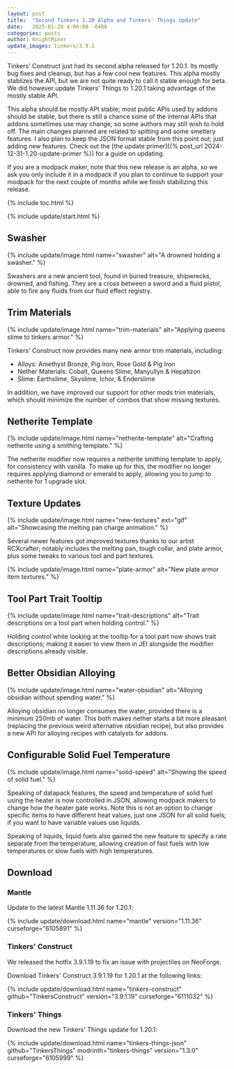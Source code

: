 ```yaml
---
layout: post
title:  "Second Tinkers 1.20 Alpha and Tinkers' Things Update"
date:   2025-01-20 4:00:00 -0400
categories: posts
author: KnightMiner
update_images: tinkers/3.9.1
---
```

Tinkers' Construct just had its second alpha released for 1.20.1. Its mostly bug fixes and cleanup, but has a few cool new features.
This alpha mostly stablizes the API, but we are not quite ready to call it stable enough for beta. We did however update Tinkers' Things to 1.20.1 taking advantage of the mostly stable API.

This alpha should be mostly API stable; most public APIs used by addons should be stable, but there is still a chance some of the internal APIs that addons sometimes use may change, so some authors may still wish to hold off. The main changes planned are related to spitting and some smeltery features. I also plan to keep the JSON format stable from this point out; just adding new features. Check out the [the update primer]({% post_url 2024-12-31-1.20-update-primer %}) for a guide on updating.

If you are a modpack maker, note that this new release is an alpha, so we ask you only include it in a modpack if you plan to continue to support your modpack for the next couple of months while we finish stabilizing this release.

{% include toc.html %}

{% include update/start.html %}

## Swasher

{% include update/image.html name="swasher" alt="A drowned holding a swasher." %}

Swashers are a new ancient tool, found in buried treasure, shipwrecks, drowned, and fishing. They are a cross between a sword and a fluid pistol, able to fire any fluids from our fluid effect registry.

## Trim Materials

{% include update/image.html name="trim-materials" alt="Applying queens slime to tinkers armor." %}

Tinkers' Construct now provides many new armor trim materials, including:
* Alloys: Amethyst Bronze, Pig Iron, Rose Gold & Pig Iron
* Nether Materials: Cobalt, Queens Slime, Manyullyn & Hepatizon
* Slime: Earthslime, Skyslime, Ichor, & Enderslime

In addition, we have improved our support for other mods trim materials, which should minimize the number of combos that show missing textures.

## Netherite Template

{% include update/image.html name="netherite-template" alt="Crafting netherite using a smithing template." %}

The netherite modifier now requires a netherite smithing template to apply, for consistency with vanilla. To make up for this, the modifier no longer requires applying diamond or emerald to apply, allowing you to jump to netherite for 1 upgrade slot.

## Texture Updates

{% include update/image.html name="new-textures" ext="gif" alt="Showcasing the melting pan charge animation." %}

Several newer features got improved textures thanks to our artist RCXcrafter; notably includes the melting pan, tough collar, and plate armor, plus some tweaks to various tool and part textures.

{% include update/image.html name="plate-armor" alt="New plate armor item textures." %}

## Tool Part Trait Tooltip

{% include update/image.html name="trait-descriptions" alt="Trait descriptions on a tool part when holding control." %}

Holding control while looking at the tooltip for a tool part now shows trait descriptions; making it easier to view them in JEI alongside the modifier descriptions already visible.

## Better Obsidian Alloying

{% include update/image.html name="water-obsidian" alt="Alloying obsidian without spending water." %}

Alloying obsidian no longer consumes the water, provided there is a minimum 250mb of water. This both makes nether starts a bit more pleasant (replacing the previous weird alternative obsidian recipe), but also provides a new API for alloying recipes with catalysts for addons.

## Configurable Solid Fuel Temperature

{% include update/image.html name="solid-speed" alt="Showing the speed of solid fuel." %}

Speaking of datapack features, the speed and temperature of solid fuel using the heater is now controlled in JSON, allowing modpack makers to change how the heater gate works. Note this is not an option to change specific items to have different heat values, just one JSON for all solid fuels; if you want to have variable values use liquids.

Speaking of liquids, liquid fuels also gained the new feature to specify a rate separate from the temperature, allowing creation of fast fuels with low temperatures or slow fuels with high temperatures.

## Download

### Mantle

Update to the latest Mantle 1.11.36 for 1.20.1:

{% include update/download.html name="mantle" version="1.11.36" curseforge="6105891" %}

### Tinkers' Construct
<div class="hatnote">We released the hotfix 3.9.1.19 to fix an issue with projectiles on NeoForge.</div>

Download Tinkers' Construct 3.9.1.19 for 1.20.1 at the following links:

{% include update/download.html name="tinkers-construct" github="TinkersConstruct" version="3.9.1.19" curseforge="6111032" %}

### Tinkers' Things

Download the new Tinkers' Things update for 1.20.1:

{% include update/download.html name="tinkers-things-json" github="TinkersThings" modrinth="tinkers-things" version="1.3.0" curseforge="6105999" %}